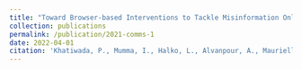```yaml
---
title: "Toward Browser-based Interventions to Tackle Misinformation Online"
collection: publications
permalink: /publication/2021-comms-1
date: 2022-04-01
citation: 'Khatiwada, P., Mumma, I., Halko, L., Alvanpour, A., Mauriello, M.L. (2022). "Toward Browser-based Interventions to Tackle Misinformation Online." The Designing for Mis/Disinformation Workshop (CHI ’22 Workshop).'
---
```


